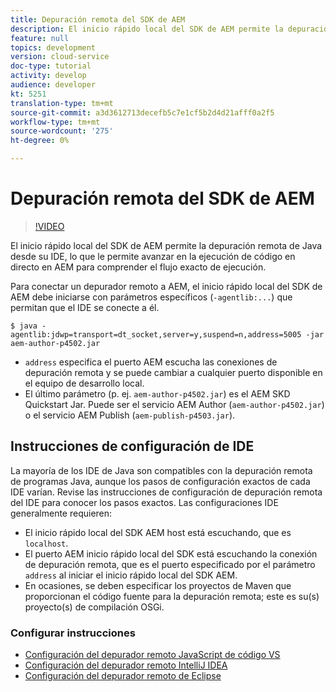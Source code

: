 ```yaml
---
title: Depuración remota del SDK de AEM
description: El inicio rápido local del SDK de AEM permite la depuración remota de Java desde su IDE, lo que le permite avanzar en la ejecución de código en directo en AEM para comprender el flujo exacto de ejecución.
feature: null
topics: development
version: cloud-service
doc-type: tutorial
activity: develop
audience: developer
kt: 5251
translation-type: tm+mt
source-git-commit: a3d3612713decefb5c7e1cf5b2d4d21afff0a2f5
workflow-type: tm+mt
source-wordcount: '275'
ht-degree: 0%

---
```



# Depuración remota del SDK de AEM

>[!VIDEO](https://video.tv.adobe.com/v/34338/?quality=12&learn=on)

El inicio rápido local del SDK de AEM permite la depuración remota de Java desde su IDE, lo que le permite avanzar en la ejecución de código en directo en AEM para comprender el flujo exacto de ejecución.

Para conectar un depurador remoto a AEM, el inicio rápido local del SDK de AEM debe iniciarse con parámetros específicos (`-agentlib:...`) que permitan que el IDE se conecte a él.

```
$ java -agentlib:jdwp=transport=dt_socket,server=y,suspend=n,address=5005 -jar aem-author-p4502.jar   
```

+ `address` especifica el puerto AEM escucha las conexiones de depuración remota y se puede cambiar a cualquier puerto disponible en el equipo de desarrollo local.
+ El último parámetro (p. ej. `aem-author-p4502.jar`) es el AEM SKD Quickstart Jar. Puede ser el servicio AEM Author (`aem-author-p4502.jar`) o el servicio AEM Publish (`aem-publish-p4503.jar`).

## Instrucciones de configuración de IDE

La mayoría de los IDE de Java son compatibles con la depuración remota de programas Java, aunque los pasos de configuración exactos de cada IDE varían. Revise las instrucciones de configuración de depuración remota del IDE para conocer los pasos exactos. Las configuraciones IDE generalmente requieren:

+ El inicio rápido local del SDK AEM host está escuchando, que es `localhost`.
+ El puerto AEM inicio rápido local del SDK está escuchando la conexión de depuración remota, que es el puerto especificado por el parámetro `address` al iniciar el inicio rápido local del SDK AEM.
+ En ocasiones, se deben especificar los proyectos de Maven que proporcionan el código fuente para la depuración remota; este es su(s) proyecto(s) de compilación OSGi.

### Configurar instrucciones

+ [Configuración del depurador remoto JavaScript de código VS](https://code.visualstudio.com/docs/java/java-debugging)
+ [Configuración del depurador remoto IntelliJ IDEA](https://www.jetbrains.com/help/idea/run-debug-configuration-remote-debug.html)
+ [Configuración del depurador remoto de Eclipse](https://javapapers.com/core-java/java-remote-debug-with-eclipse/)
